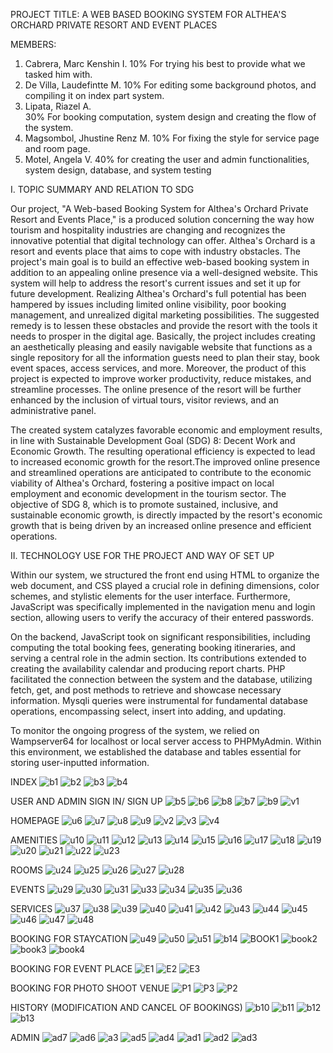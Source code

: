  PROJECT TITLE: A WEB BASED BOOKING SYSTEM FOR ALTHEA'S ORCHARD PRIVATE RESORT AND EVENT PLACES
 
MEMBERS:
1. Cabrera, Marc Kenshin I. 
 10% 
 For trying his best to provide what we tasked him with.
2. De Villa, Laudefintte M. 
 10% 
 For editing some background photos, and compiling it on index part system.
3. Lipata, Riazel A.  
 30% 
 For booking computation, system design and creating the flow of the system.
4. Magsombol, Jhustine Renz M. 
 10% 
 For fixing the style for service page and room page.
5. Motel, Angela V. 
 40% 
 for creating the user and admin functionalities, system design, database, and system testing
  
 

I. TOPIC SUMMARY AND RELATION TO SDG

  Our project, "A Web-based Booking System for Althea's Orchard Private Resort and Events Place," is a produced solution concerning the way how tourism and hospitality industries are changing and recognizes the innovative potential that digital technology can offer. Althea's Orchard is a resort and events place that aims to cope with industry obstacles. The project's main goal is to build an effective web-based booking system in addition to an appealing online presence via a well-designed website. This system will help to address the resort's current issues and set it up for future development. Realizing Althea's Orchard's full potential has been hampered by issues including limited online visibility, poor booking management, and unrealized digital marketing possibilities. The suggested remedy is to lessen these obstacles and provide the resort with the tools it needs to prosper in the digital age. Basically, the project includes creating an aesthetically pleasing and easily navigable website that functions as a single repository for all the information guests need to plan their stay, book event spaces, access services, and more. Moreover, the product of this project is expected to improve worker productivity, reduce mistakes, and streamline processes. The online presence of the resort will be further enhanced by the inclusion of virtual tours, visitor reviews, and an administrative panel.

  The created system catalyzes favorable economic and employment results, in line with Sustainable Development Goal (SDG) 8: Decent Work and Economic Growth. The resulting operational efficiency is expected to lead to increased economic growth for the resort.The improved online presence and streamlined operations are anticipated to contribute to the economic viability of Althea's Orchard, fostering a positive impact on local employment and economic development in the tourism sector. The objective of SDG 8, which is to promote sustained, inclusive, and sustainable economic growth, is directly impacted by the resort's economic growth that is being driven by an increased online presence and efficient operations.

II. TECHNOLOGY USE FOR THE PROJECT AND WAY OF SET UP

 Within our system, we structured the front end using HTML to organize the web document, and CSS played a crucial role in defining dimensions, color schemes, and stylistic elements for the user interface. Furthermore, JavaScript was specifically implemented in the navigation menu and login section, allowing users to verify the accuracy of their entered passwords.

 On the backend, JavaScript took on significant responsibilities, including computing the total booking fees, generating booking itineraries, and serving a central role in the admin section. Its contributions extended to creating the availability calendar and producing report charts. PHP facilitated the connection between the system and the database, utilizing fetch, get, and post methods to retrieve and showcase necessary information. Mysqli queries were instrumental for fundamental database operations, encompassing select, insert into adding, and updating.

 To monitor the ongoing progress of the system, we relied on Wampserver64 for localhost or local server access to PHPMyAdmin. Within this environment, we established the database and tables essential for storing user-inputted information.

INDEX
![b1](https://github.com/motelangela07/A-Web-Based-Booking-System-for-Althea-s-Orchard-Private-Resort-and-Event-Places/assets/148295519/850d12dd-c6ce-432d-8383-d43d4d547b74)
![b2](https://github.com/motelangela07/A-Web-Based-Booking-System-for-Althea-s-Orchard-Private-Resort-and-Event-Places/assets/148295519/a6697ba9-8f9f-4350-97ed-d39ad36c4114)
![b3](https://github.com/motelangela07/A-Web-Based-Booking-System-for-Althea-s-Orchard-Private-Resort-and-Event-Places/assets/148295519/d5b3cf6b-0266-444e-9d84-a6b0347b8be0)
![b4](https://github.com/motelangela07/A-Web-Based-Booking-System-for-Althea-s-Orchard-Private-Resort-and-Event-Places/assets/148295519/56517c8d-6a9e-4227-a808-a4241e7a4a64)
 
USER AND ADMIN SIGN IN/ SIGN UP
![b5](https://github.com/motelangela07/A-Web-Based-Booking-System-for-Althea-s-Orchard-Private-Resort-and-Event-Places/assets/148295519/1b6392c2-7f52-4008-b663-25ba8d1e321a)
![b6](https://github.com/motelangela07/A-Web-Based-Booking-System-for-Althea-s-Orchard-Private-Resort-and-Event-Places/assets/148295519/d16f0e35-2f4e-4d31-958c-40def5836741)
![b8](https://github.com/motelangela07/A-Web-Based-Booking-System-for-Althea-s-Orchard-Private-Resort-and-Event-Places/assets/148295519/3ceaa373-39c1-48f8-a517-b64cec4e7943)
![b7](https://github.com/motelangela07/A-Web-Based-Booking-System-for-Althea-s-Orchard-Private-Resort-and-Event-Places/assets/148295519/d2189531-6628-4ae1-a943-c262e33ba3c1)
![b9](https://github.com/motelangela07/A-Web-Based-Booking-System-for-Althea-s-Orchard-Private-Resort-and-Event-Places/assets/148295519/4bfac234-d18b-4adb-94be-fef3c2a4e8c3)
![v1](https://github.com/motelangela07/A-Web-Based-Booking-System-for-Althea-s-Orchard-Private-Resort-and-Event-Places/assets/148295519/d5a448d0-9ecc-44b5-85e7-a97e9a3d23f9)

HOMEPAGE
![u6](https://github.com/motelangela07/A-Web-Based-Booking-System-for-Althea-s-Orchard-Private-Resort-and-Event-Places/assets/148295519/0492616f-4e33-466c-be90-66d7c53ad2a0)
![u7](https://github.com/motelangela07/A-Web-Based-Booking-System-for-Althea-s-Orchard-Private-Resort-and-Event-Places/assets/148295519/83725037-9593-4321-872d-9af013418b96)
![u8](https://github.com/motelangela07/A-Web-Based-Booking-System-for-Althea-s-Orchard-Private-Resort-and-Event-Places/assets/148295519/f79dd5b7-815b-4b35-aee2-46163e1e5855)
![u9](https://github.com/motelangela07/A-Web-Based-Booking-System-for-Althea-s-Orchard-Private-Resort-and-Event-Places/assets/148295519/cf2fe786-7ec8-432c-8a3c-f1579ad9bcd3)
![v2](https://github.com/motelangela07/A-Web-Based-Booking-System-for-Althea-s-Orchard-Private-Resort-and-Event-Places/assets/148295519/720e3189-998e-4f7d-a30f-565398c2f8ac)
![v3](https://github.com/motelangela07/A-Web-Based-Booking-System-for-Althea-s-Orchard-Private-Resort-and-Event-Places/assets/148295519/758ec0d8-1139-4a79-a444-816a792f77b5)
![v4](https://github.com/motelangela07/A-Web-Based-Booking-System-for-Althea-s-Orchard-Private-Resort-and-Event-Places/assets/148295519/81bbfa73-de4e-41fb-b5c1-128730007393)

AMENITIES
![u10](https://github.com/motelangela07/A-Web-Based-Booking-System-for-Althea-s-Orchard-Private-Resort-and-Event-Places/assets/148295519/dd33822a-dfd0-4074-89d2-488517bba34f)
![u11](https://github.com/motelangela07/A-Web-Based-Booking-System-for-Althea-s-Orchard-Private-Resort-and-Event-Places/assets/148295519/5bfa0edf-8b6e-46db-8960-a11ab2733526)
![u12](https://github.com/motelangela07/A-Web-Based-Booking-System-for-Althea-s-Orchard-Private-Resort-and-Event-Places/assets/148295519/9afd6cd0-2a85-4a70-b803-14eab45cdc22)
![u13](https://github.com/motelangela07/A-Web-Based-Booking-System-for-Althea-s-Orchard-Private-Resort-and-Event-Places/assets/148295519/7879f363-6d05-452e-afd9-360af3844d23)
![u14](https://github.com/motelangela07/A-Web-Based-Booking-System-for-Althea-s-Orchard-Private-Resort-and-Event-Places/assets/148295519/c868ffbc-d8e9-4b61-be3f-396f70e50493)
![u15](https://github.com/motelangela07/A-Web-Based-Booking-System-for-Althea-s-Orchard-Private-Resort-and-Event-Places/assets/148295519/2f2424d4-9b37-4164-aae7-67db9dcf95e6)
![u16](https://github.com/motelangela07/A-Web-Based-Booking-System-for-Althea-s-Orchard-Private-Resort-and-Event-Places/assets/148295519/ea44514f-74c7-486d-bcaa-f7334842fb4d)
![u17](https://github.com/motelangela07/A-Web-Based-Booking-System-for-Althea-s-Orchard-Private-Resort-and-Event-Places/assets/148295519/d1e19eb1-7ab9-4f49-a477-6909e54c67c7)
![u18](https://github.com/motelangela07/A-Web-Based-Booking-System-for-Althea-s-Orchard-Private-Resort-and-Event-Places/assets/148295519/75445a6b-22dc-48bf-a6fd-2eebb9f228f9)
![u19](https://github.com/motelangela07/A-Web-Based-Booking-System-for-Althea-s-Orchard-Private-Resort-and-Event-Places/assets/148295519/aa3cecdf-0596-4349-ab93-8af48526c651)
![u20](https://github.com/motelangela07/A-Web-Based-Booking-System-for-Althea-s-Orchard-Private-Resort-and-Event-Places/assets/148295519/1df00769-820c-49e0-aa09-a780f3e3da4a)
![u21](https://github.com/motelangela07/A-Web-Based-Booking-System-for-Althea-s-Orchard-Private-Resort-and-Event-Places/assets/148295519/04bac7f8-0cd6-4c1a-ab68-73bb3f667c1e)
![u22](https://github.com/motelangela07/A-Web-Based-Booking-System-for-Althea-s-Orchard-Private-Resort-and-Event-Places/assets/148295519/982c9862-bb85-448d-8acb-5abf280c0570)
![u23](https://github.com/motelangela07/A-Web-Based-Booking-System-for-Althea-s-Orchard-Private-Resort-and-Event-Places/assets/148295519/ee194f28-7c4d-4c9e-a825-480b94147ef6)

 ROOMS
![u24](https://github.com/motelangela07/A-Web-Based-Booking-System-for-Althea-s-Orchard-Private-Resort-and-Event-Places/assets/148295519/1a20c762-ced7-4ac8-8e8c-0ae5a4b72634)
![u25](https://github.com/motelangela07/A-Web-Based-Booking-System-for-Althea-s-Orchard-Private-Resort-and-Event-Places/assets/148295519/d0b68673-3e71-4f72-8ffb-319a74438e40)
![u26](https://github.com/motelangela07/A-Web-Based-Booking-System-for-Althea-s-Orchard-Private-Resort-and-Event-Places/assets/148295519/dc30caca-9d24-4799-9db2-e6bbe131e731)
![u27](https://github.com/motelangela07/A-Web-Based-Booking-System-for-Althea-s-Orchard-Private-Resort-and-Event-Places/assets/148295519/d0185e3f-7ea6-49d3-968a-7c11ff0fe3ae)
![u28](https://github.com/motelangela07/A-Web-Based-Booking-System-for-Althea-s-Orchard-Private-Resort-and-Event-Places/assets/148295519/e9a99554-9046-4e10-9766-c3e5fb28a043)

EVENTS
![u29](https://github.com/motelangela07/A-Web-Based-Booking-System-for-Althea-s-Orchard-Private-Resort-and-Event-Places/assets/148295519/5e137f74-1f98-4351-9bf0-353d9c9872d9)
![u30](https://github.com/motelangela07/A-Web-Based-Booking-System-for-Althea-s-Orchard-Private-Resort-and-Event-Places/assets/148295519/dffb9826-9555-476f-bac5-9f5cc13aaea5)
![u31](https://github.com/motelangela07/A-Web-Based-Booking-System-for-Althea-s-Orchard-Private-Resort-and-Event-Places/assets/148295519/79fc9bae-3615-47f7-b925-463be1b0ac7d)
![u33](https://github.com/motelangela07/A-Web-Based-Booking-System-for-Althea-s-Orchard-Private-Resort-and-Event-Places/assets/148295519/74515c67-2b85-4203-b4b9-5af5573ed625)
![u34](https://github.com/motelangela07/A-Web-Based-Booking-System-for-Althea-s-Orchard-Private-Resort-and-Event-Places/assets/148295519/bb27d292-a256-4943-a5db-9a9446b96946)
![u35](https://github.com/motelangela07/A-Web-Based-Booking-System-for-Althea-s-Orchard-Private-Resort-and-Event-Places/assets/148295519/7345be26-17c2-49f0-b8ac-a42a3c56f533)
![u36](https://github.com/motelangela07/A-Web-Based-Booking-System-for-Althea-s-Orchard-Private-Resort-and-Event-Places/assets/148295519/6f8b4dac-c037-4d68-addf-fe2849972d66)

SERVICES
![u37](https://github.com/motelangela07/A-Web-Based-Booking-System-for-Althea-s-Orchard-Private-Resort-and-Event-Places/assets/148295519/5ff01829-8726-4bc7-a67e-0af2b69e87a6)
![u38](https://github.com/motelangela07/A-Web-Based-Booking-System-for-Althea-s-Orchard-Private-Resort-and-Event-Places/assets/148295519/aa8fe856-bd0c-47dc-9573-90b53139a98b)
![u39](https://github.com/motelangela07/A-Web-Based-Booking-System-for-Althea-s-Orchard-Private-Resort-and-Event-Places/assets/148295519/81eb0ad8-e698-4e6f-b59b-e5e4580c0fe8)
![u40](https://github.com/motelangela07/A-Web-Based-Booking-System-for-Althea-s-Orchard-Private-Resort-and-Event-Places/assets/148295519/51785819-97a8-4417-8dff-f0cd5421b163)
![u41](https://github.com/motelangela07/A-Web-Based-Booking-System-for-Althea-s-Orchard-Private-Resort-and-Event-Places/assets/148295519/22e64353-0c07-45b7-81d7-dfe9d0a8588f)
![u42](https://github.com/motelangela07/A-Web-Based-Booking-System-for-Althea-s-Orchard-Private-Resort-and-Event-Places/assets/148295519/33f82797-0545-4bba-982f-747ef7efff5f)
![u43](https://github.com/motelangela07/A-Web-Based-Booking-System-for-Althea-s-Orchard-Private-Resort-and-Event-Places/assets/148295519/2e3b54d3-8039-4a75-ad1f-2571d7423d51)
![u44](https://github.com/motelangela07/A-Web-Based-Booking-System-for-Althea-s-Orchard-Private-Resort-and-Event-Places/assets/148295519/122bcd53-732f-41bb-810a-6cbb6c48d373)
![u45](https://github.com/motelangela07/A-Web-Based-Booking-System-for-Althea-s-Orchard-Private-Resort-and-Event-Places/assets/148295519/7e237e7c-c652-4a6e-a0b2-ed222ef59364)
![u46](https://github.com/motelangela07/A-Web-Based-Booking-System-for-Althea-s-Orchard-Private-Resort-and-Event-Places/assets/148295519/50eb52d6-1933-4868-955a-71dcffec1c7b)
![u47](https://github.com/motelangela07/A-Web-Based-Booking-System-for-Althea-s-Orchard-Private-Resort-and-Event-Places/assets/148295519/89dec7cb-3a76-4ad4-9911-c78885435168)
![u48](https://github.com/motelangela07/A-Web-Based-Booking-System-for-Althea-s-Orchard-Private-Resort-and-Event-Places/assets/148295519/4942ce02-39dd-4e1b-a752-47b3db5f8b86)

BOOKING FOR STAYCATION
![u49](https://github.com/motelangela07/A-Web-Based-Booking-System-for-Althea-s-Orchard-Private-Resort-and-Event-Places/assets/148295519/c4848724-e7d5-4598-bd3c-c227347dd450)
![u50](https://github.com/motelangela07/A-Web-Based-Booking-System-for-Althea-s-Orchard-Private-Resort-and-Event-Places/assets/148295519/a4a40447-553a-4dda-9cb8-421694432ac7)
![u51](https://github.com/motelangela07/A-Web-Based-Booking-System-for-Althea-s-Orchard-Private-Resort-and-Event-Places/assets/148295519/bcb1590d-0eff-49f0-ad83-885f8fd7c189)
![b14](https://github.com/motelangela07/A-Web-Based-Booking-System-for-Althea-s-Orchard-Private-Resort-and-Event-Places/assets/148295519/51073469-1b91-4168-bf35-2356f7e5d729)
![BOOK1](https://github.com/motelangela07/A-Web-Based-Booking-System-for-Althea-s-Orchard-Private-Resort-and-Event-Places/assets/148295519/c5c2bbe1-5b55-4ad7-8457-0f16d2b95db6)
![book2](https://github.com/motelangela07/A-Web-Based-Booking-System-for-Althea-s-Orchard-Private-Resort-and-Event-Places/assets/148295519/aa5a6cd2-61d1-45a1-a2b4-13ea7ef2ebde)
![book3](https://github.com/motelangela07/A-Web-Based-Booking-System-for-Althea-s-Orchard-Private-Resort-and-Event-Places/assets/148295519/2f941e8e-90bf-4684-a112-b1c0fce09f20)
![book4](https://github.com/motelangela07/A-Web-Based-Booking-System-for-Althea-s-Orchard-Private-Resort-and-Event-Places/assets/148295519/053c0f03-0123-419a-9081-481b30f8ab30)

BOOKING FOR EVENT PLACE
![E1](https://github.com/motelangela07/A-Web-Based-Booking-System-for-Althea-s-Orchard-Private-Resort-and-Event-Places/assets/148295519/f32d670f-a943-46bd-bb0c-33c4248f1b79)
![E2](https://github.com/motelangela07/A-Web-Based-Booking-System-for-Althea-s-Orchard-Private-Resort-and-Event-Places/assets/148295519/b4212c67-933b-45eb-aa28-1e9b4ddf91c8)
![E3](https://github.com/motelangela07/A-Web-Based-Booking-System-for-Althea-s-Orchard-Private-Resort-and-Event-Places/assets/148295519/ad93746e-09b6-4932-8656-fec54fe9dd2b)

BOOKING FOR PHOTO SHOOT VENUE
![P1](https://github.com/motelangela07/A-Web-Based-Booking-System-for-Althea-s-Orchard-Private-Resort-and-Event-Places/assets/148295519/0708ca76-17b6-4a16-a8e1-b43f187adabd)
![P3](https://github.com/motelangela07/A-Web-Based-Booking-System-for-Althea-s-Orchard-Private-Resort-and-Event-Places/assets/148295519/986606ad-821e-4a73-8f78-ebb98658db96)
![P2](https://github.com/motelangela07/A-Web-Based-Booking-System-for-Althea-s-Orchard-Private-Resort-and-Event-Places/assets/148295519/a1369dbb-d64e-4c26-9333-3dda82432cf9)

HISTORY (MODIFICATION AND CANCEL OF BOOKINGS)
![b10](https://github.com/motelangela07/A-Web-Based-Booking-System-for-Althea-s-Orchard-Private-Resort-and-Event-Places/assets/148295519/30aa980e-348a-448d-853e-1e93249a765b)
![b11](https://github.com/motelangela07/A-Web-Based-Booking-System-for-Althea-s-Orchard-Private-Resort-and-Event-Places/assets/148295519/e72c822c-7c3d-4ce2-a05d-3db6c2d7aec1)
![b12](https://github.com/motelangela07/A-Web-Based-Booking-System-for-Althea-s-Orchard-Private-Resort-and-Event-Places/assets/148295519/85d643f9-8a24-42ad-9eb1-b3d6459081cd)
![b13](https://github.com/motelangela07/A-Web-Based-Booking-System-for-Althea-s-Orchard-Private-Resort-and-Event-Places/assets/148295519/cd432ed3-b523-4ede-9973-b745272625d9)

ADMIN
![ad7](https://github.com/motelangela07/A-Web-Based-Booking-System-for-Althea-s-Orchard-Private-Resort-and-Event-Places/assets/148295519/6704cb19-dc5e-4b01-917b-d8bc54199484)
![ad6](https://github.com/motelangela07/A-Web-Based-Booking-System-for-Althea-s-Orchard-Private-Resort-and-Event-Places/assets/148295519/5f2a361b-1a4f-44d2-a8fe-4e853a6d9198)
![a3](https://github.com/motelangela07/A-Web-Based-Booking-System-for-Althea-s-Orchard-Private-Resort-and-Event-Places/assets/148295519/48c5865b-e684-451e-96e1-5a613aca6d2d)
![ad5](https://github.com/motelangela07/A-Web-Based-Booking-System-for-Althea-s-Orchard-Private-Resort-and-Event-Places/assets/148295519/01de9911-0a20-4d05-b6dd-5a69e5d107f8)
![ad4](https://github.com/motelangela07/A-Web-Based-Booking-System-for-Althea-s-Orchard-Private-Resort-and-Event-Places/assets/148295519/05b02ec9-62d4-4f3d-9886-d4d58f049f3c)
![ad1](https://github.com/motelangela07/A-Web-Based-Booking-System-for-Althea-s-Orchard-Private-Resort-and-Event-Places/assets/148295519/786c925f-96ba-4ca5-8de8-8f00441fd02e)
![ad2](https://github.com/motelangela07/A-Web-Based-Booking-System-for-Althea-s-Orchard-Private-Resort-and-Event-Places/assets/148295519/8f6f9c4d-8f28-407a-aced-61bc9f28bd1b)
![ad3](https://github.com/motelangela07/A-Web-Based-Booking-System-for-Althea-s-Orchard-Private-Resort-and-Event-Places/assets/148295519/75eac0b0-c72e-48a5-a40e-975b9b682f51)

